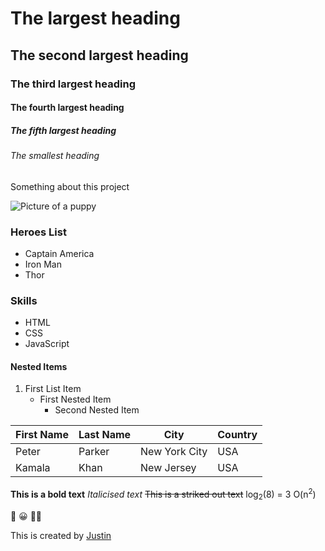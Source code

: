 # The largest heading
## The second largest heading
### The third largest heading
#### The fourth largest heading
##### The fifth largest heading
###### The smallest heading

Something about this project

![Picture of a puppy](https://place-puppy.com/300x300)

### Heroes List
- Captain America
- Iron Man
- Thor

### Skills
- HTML
- CSS
- JavaScript

#### Nested Items
1. First List Item
    - First Nested Item
        - Second Nested Item

| First Name    | Last Name | City          | Country   |
|---------------|-----------|---------------|-----------|
| Peter         | Parker    | New York City | USA       |
| Kamala        | Khan      | New Jersey    | USA       |

**This is a bold text**
*Italicised text*
~~This is a striked out text~~
log<sub>2</sub>(8) = 3
O(n<sup>2</sup>)

<!-- This is a comment -->
:rofl: :grinning: :face_in_clouds:

This is created by [Justin](https://github.com/justincodestoday)